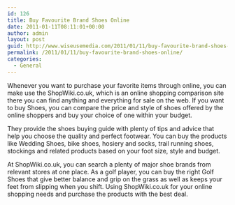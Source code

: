 ```yaml
---
id: 126
title: Buy Favourite Brand Shoes Online
date: 2011-01-11T08:11:01+00:00
author: admin
layout: post
guid: http://www.wiseusemedia.com/2011/01/11/buy-favourite-brand-shoes-online/
permalink: /2011/01/11/buy-favourite-brand-shoes-online/
categories:
  - General
---
```

Whenever you want to purchase your favorite items through online, you can make use the ShopWiki.co.uk, which is an online shopping comparison site there you can find anything and everything for sale on the web. If you want to buy Shoes, you can compare the price and style of shoes offered by the online shoppers and buy your choice of one within your budget.

They provide the shoes buying guide with plenty of tips and advice that help you choose the quality and perfect footwear. You can buy the products like Wedding Shoes, bike shoes, hosiery and socks, trail running shoes, stockings and related products based on your foot size, style and budget. 

At ShopWiki.co.uk, you can search a plenty of major shoe brands from relevant stores at one place. As a golf player, you can buy the right Golf Shoes that give better balance and grip on the grass as well as keeps your feet from slipping when you shift. Using ShopWiki.co.uk for your online shopping needs and purchase the products with the best deal.